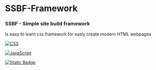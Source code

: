 # SSBF-Framework
### SSBF - Simple site build framework 

Is easy to learn css framework for easly create modern HTML webpages

[![CSS](https://img.shields.io/badge/CSS-1572B6?logo=css3&logoColor=fff)](#)

[![JavaScript](https://img.shields.io/badge/JavaScript-F7DF1E?logo=javascript&logoColor=000)](#)

[![Static Badge](https://img.shields.io/badge/ZLMTech-SSBF_Framework-blue?style=flat-square)](#)